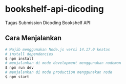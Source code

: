 # bookshelf-api-dicoding

Tugas Submission Dicoding Bookshelf API

## Cara Menjalankan

```bash
# Wajib menggunakan Node.js versi 14.17.0 keatas
# install dependencies
$ npm install
# menjalankan di mode development menggunakan nodemon
$ npm run dev
# menjalankan di mode production menggunakan node
$ npm start
```

